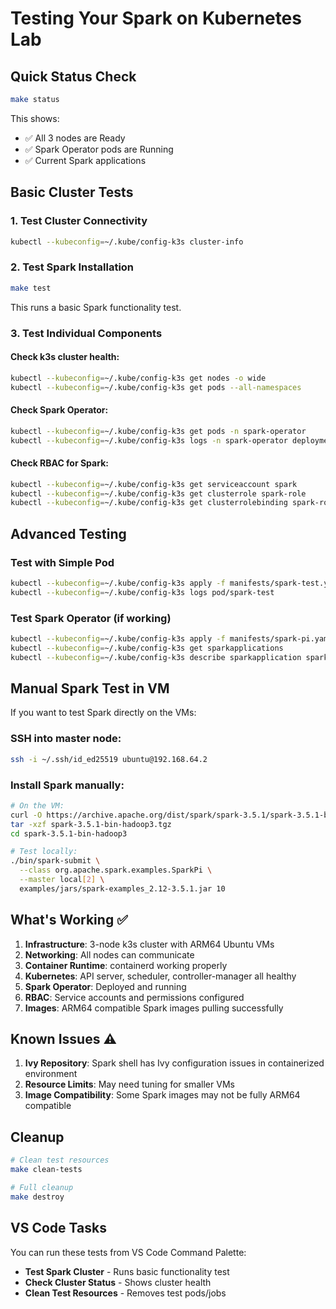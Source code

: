 # Testing Your Spark on Kubernetes Lab

## Quick Status Check
```bash
make status
```
This shows:
- ✅ All 3 nodes are Ready
- ✅ Spark Operator pods are Running
- ✅ Current Spark applications

## Basic Cluster Tests

### 1. Test Cluster Connectivity
```bash
kubectl --kubeconfig=~/.kube/config-k3s cluster-info
```

### 2. Test Spark Installation
```bash
make test
```
This runs a basic Spark functionality test.

### 3. Test Individual Components

#### Check k3s cluster health:
```bash
kubectl --kubeconfig=~/.kube/config-k3s get nodes -o wide
kubectl --kubeconfig=~/.kube/config-k3s get pods --all-namespaces
```

#### Check Spark Operator:
```bash
kubectl --kubeconfig=~/.kube/config-k3s get pods -n spark-operator
kubectl --kubeconfig=~/.kube/config-k3s logs -n spark-operator deployment/spark-operator-controller
```

#### Check RBAC for Spark:
```bash
kubectl --kubeconfig=~/.kube/config-k3s get serviceaccount spark
kubectl --kubeconfig=~/.kube/config-k3s get clusterrole spark-role
kubectl --kubeconfig=~/.kube/config-k3s get clusterrolebinding spark-role-binding
```

## Advanced Testing

### Test with Simple Pod
```bash
kubectl --kubeconfig=~/.kube/config-k3s apply -f manifests/spark-test.yaml
kubectl --kubeconfig=~/.kube/config-k3s logs pod/spark-test
```

### Test Spark Operator (if working)
```bash
kubectl --kubeconfig=~/.kube/config-k3s apply -f manifests/spark-pi.yaml
kubectl --kubeconfig=~/.kube/config-k3s get sparkapplications
kubectl --kubeconfig=~/.kube/config-k3s describe sparkapplication spark-pi
```

## Manual Spark Test in VM

If you want to test Spark directly on the VMs:

### SSH into master node:
```bash
ssh -i ~/.ssh/id_ed25519 ubuntu@192.168.64.2
```

### Install Spark manually:
```bash
# On the VM:
curl -O https://archive.apache.org/dist/spark/spark-3.5.1/spark-3.5.1-bin-hadoop3.tgz
tar -xzf spark-3.5.1-bin-hadoop3.tgz
cd spark-3.5.1-bin-hadoop3

# Test locally:
./bin/spark-submit \
  --class org.apache.spark.examples.SparkPi \
  --master local[2] \
  examples/jars/spark-examples_2.12-3.5.1.jar 10
```

## What's Working ✅

1. **Infrastructure**: 3-node k3s cluster with ARM64 Ubuntu VMs
2. **Networking**: All nodes can communicate
3. **Container Runtime**: containerd working properly
4. **Kubernetes**: API server, scheduler, controller-manager all healthy
5. **Spark Operator**: Deployed and running
6. **RBAC**: Service accounts and permissions configured
7. **Images**: ARM64 compatible Spark images pulling successfully

## Known Issues ⚠️

1. **Ivy Repository**: Spark shell has Ivy configuration issues in containerized environment
2. **Resource Limits**: May need tuning for smaller VMs
3. **Image Compatibility**: Some Spark images may not be fully ARM64 compatible

## Cleanup

```bash
# Clean test resources
make clean-tests

# Full cleanup
make destroy
```

## VS Code Tasks

You can run these tests from VS Code Command Palette:
- **Test Spark Cluster** - Runs basic functionality test
- **Check Cluster Status** - Shows cluster health
- **Clean Test Resources** - Removes test pods/jobs
